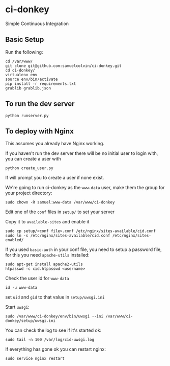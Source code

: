 ci-donkey
=======

Simple Continuous Integration


## Basic Setup

Run the following:

    cd /var/www/
    git clone git@github.com:samuelcolvin/ci-donkey.git
    cd ci-donkey/
    virtualenv env
    source env/bin/activate
    pip install -r requirements.txt 
    grablib grablib.json

## To run the dev server

    python runserver.py

## To deploy with Nginx

This assumes you already have Nginx working.

If you haven't run the dev server there will be no initial user to login with, you can create a user with

    python create_user.py

If will prompt you to create a user if none exist.

We're going to run ci-donkey as the `www-data` user, make them the group for your project directory:

    sudo chown -R samuel:www-data /var/www/ci-donkey

Edit one of the `conf` files in `setup/` to set your server

Copy it to `available-sites` and enable it

    sudo cp setup/<conf file>.conf /etc/nginx/sites-available/cid.conf
    sudo ln -s /etc/nginx/sites-available/cid.conf /etc/nginx/sites-enabled/

If you used `basic-auth` in your conf file, you need to setup a password file, for this you need `apache-utils` installed:

    sudo apt-get install apache2-utils
    htpasswd -c cid.htpasswd <username>

Check the user id for `www-data`

    id -u www-data

set `uid` and `gid` to that value in `setup/uwsgi.ini`

Start `uwsgi`:

    sudo /var/www/ci-donkey/env/bin/uwsgi --ini /var/www/ci-donkey/setup/uwsgi.ini

You can check the log to see if it's started ok:

    sudo tail -n 100 /var/log/cid-uwsgi.log

If everything has gone ok you can restart nginx:

    sudo service nginx restart